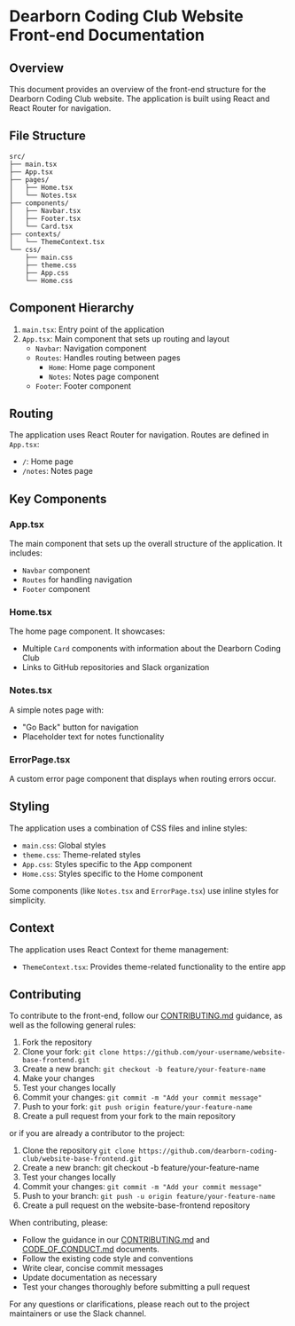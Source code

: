 # Dearborn Coding Club Website Front-end Documentation

## Overview

This document provides an overview of the front-end structure for the Dearborn Coding Club website. The application is built using React and React Router for navigation.

## File Structure

```
src/
├── main.tsx
├── App.tsx
├── pages/
│   ├── Home.tsx
│   └── Notes.tsx
├── components/
│   ├── Navbar.tsx
│   ├── Footer.tsx
│   └── Card.tsx
├── contexts/
│   └── ThemeContext.tsx
└── css/
    ├── main.css
    ├── theme.css
    ├── App.css
    └── Home.css
```

## Component Hierarchy

1. `main.tsx`: Entry point of the application
2. `App.tsx`: Main component that sets up routing and layout
   - `Navbar`: Navigation component
   - `Routes`: Handles routing between pages
     - `Home`: Home page component
     - `Notes`: Notes page component
   - `Footer`: Footer component

## Routing

The application uses React Router for navigation. Routes are defined in `App.tsx`:

- `/`: Home page
- `/notes`: Notes page

## Key Components

### App.tsx

The main component that sets up the overall structure of the application. It includes:

- `Navbar` component
- `Routes` for handling navigation
- `Footer` component

### Home.tsx

The home page component. It showcases:

- Multiple `Card` components with information about the Dearborn Coding Club
- Links to GitHub repositories and Slack organization

### Notes.tsx

A simple notes page with:

- "Go Back" button for navigation
- Placeholder text for notes functionality

### ErrorPage.tsx

A custom error page component that displays when routing errors occur.

## Styling

The application uses a combination of CSS files and inline styles:

- `main.css`: Global styles
- `theme.css`: Theme-related styles
- `App.css`: Styles specific to the App component
- `Home.css`: Styles specific to the Home component

Some components (like `Notes.tsx` and `ErrorPage.tsx`) use inline styles for simplicity.

## Context

The application uses React Context for theme management:

- `ThemeContext.tsx`: Provides theme-related functionality to the entire app

## Contributing

To contribute to the front-end, follow our [CONTRIBUTING.md](https://github.com/dearborn-coding-club/website-base-frontend/blob/main/CONTRIBUTING.md) guidance, as well as the following general rules:

1. Fork the repository
2. Clone your fork: `git clone https://github.com/your-username/website-base-frontend.git`
3. Create a new branch: `git checkout -b feature/your-feature-name`
4. Make your changes
5. Test your changes locally
6. Commit your changes: `git commit -m "Add your commit message"`
7. Push to your fork: `git push origin feature/your-feature-name`
8. Create a pull request from your fork to the main repository

or if you are already a contributor to the project:

1. Clone the repository `git clone https://github.com/dearborn-coding-club/website-base-frontend.git`
2. Create a new branch: git checkout -b feature/your-feature-name
3. Test your changes locally
4. Commit your changes: `git commit -m "Add your commit message"`
5. Push to your branch: `git push -u origin feature/your-feature-name`
6. Create a pull request on the website-base-frontend repository

When contributing, please:
- Follow the guidance in our [CONTRIBUTING.md](https://github.com/dearborn-coding-club/website-base-frontend/blob/main/CONTRIBUTING.md) and [CODE_OF_CONDUCT.md](https://github.com/dearborn-coding-club/website-base-frontend/blob/main/CODE_OF_CONDUCT.md) documents.
- Follow the existing code style and conventions
- Write clear, concise commit messages
- Update documentation as necessary
- Test your changes thoroughly before submitting a pull request

For any questions or clarifications, please reach out to the project maintainers or use the Slack channel.